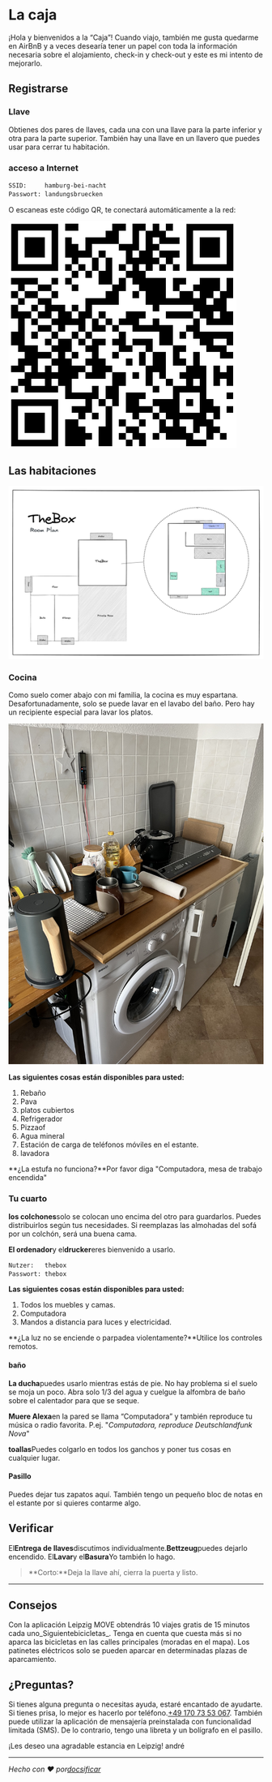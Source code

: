 # La caja

¡Hola y bienvenidos a la “Caja”! Cuando viajo, también me gusta quedarme en AirBnB y a veces desearía tener un papel con toda la información necesaria sobre el alojamiento, check-in y check-out y este es mi intento de mejorarlo.

## Registrarse

### Llave

Obtienes dos pares de llaves, cada una con una llave para la parte inferior y otra para la parte superior. También hay una llave en un llavero que puedes usar para cerrar tu habitación.

### acceso a Internet

```txt
SSID:     hamburg-bei-nacht
Passwort: landungsbruecken
```

O escaneas este código QR, te conectará automáticamente a la red:

![WiFi](_media/wlan.png ":size=200")

## Las habitaciones

![Detailansicht](_media/thebox-map-detail.png)

### Cocina

Como suelo comer abajo con mi familia, la cocina es muy espartana. Desafortunadamente, solo se puede lavar en el lavabo del baño. Pero hay un recipiente especial para lavar los platos.

![Küche](_media/rooms/kueche.jpg ":size=200")

**Las siguientes cosas están disponibles para usted:**

1.  Rebaño
2.  Pava
3.  platos cubiertos
4.  Refrigerador
5.  Pizzaof
6.  Agua mineral
7.  Estación de carga de teléfonos móviles en el estante.
8.  lavadora

**¿La estufa no funciona?**Por favor diga "Computadora, mesa de trabajo encendida"

### Tu cuarto

**los colchones**solo se colocan uno encima del otro para guardarlos. Puedes distribuirlos según tus necesidades. Si reemplazas las almohadas del sofá por un colchón, será una buena cama.

**El ordenador**y el**drucker**eres bienvenido a usarlo.

```txt
Nutzer:   thebox
Passwort: thebox
```

**Las siguientes cosas están disponibles para usted:**

1.  Todos los muebles y camas.
2.  Computadora
3.  Mandos a distancia para luces y electricidad.

**¿La luz no se enciende o parpadea violentamente?**Utilice los controles remotos.

#### baño

**La ducha**puedes usarlo mientras estás de pie. No hay problema si el suelo se moja un poco. Abra solo 1/3 del agua y cuelgue la alfombra de baño sobre el calentador para que se seque.

**Muere Alexa**en la pared se llama “Computadora” y también reproduce tu música o radio favorita. P.ej. "_Computadora, reproduce Deutschlandfunk Nova_"

**toallas**Puedes colgarlo en todos los ganchos y poner tus cosas en cualquier lugar.

#### Pasillo

Puedes dejar tus zapatos aquí. También tengo un pequeño bloc de notas en el estante por si quieres contarme algo.

## Verificar

El**Entrega de llaves**discutimos individualmente.**Bettzeug**puedes dejarlo encendido. El**Lavar**y el**Basura**Yo también lo hago.

> **Corto:**Deja la llave ahí, cierra la puerta y listo.

* * *

## Consejos

Con la aplicación Leipzig MOVE obtendrás 10 viajes gratis de 15 minutos cada uno_Siguientebicicletas_. Tenga en cuenta que cuesta más si no aparca las bicicletas en las calles principales (moradas en el mapa). Los patinetes eléctricos solo se pueden aparcar en determinadas plazas de aparcamiento.

## ¿Preguntas?

Si tienes alguna pregunta o necesitas ayuda, estaré encantado de ayudarte. Si tienes prisa, lo mejor es hacerlo por teléfono.<a href="tel:+491707353067">+49 170 73 53 067</a>. También puede utilizar la aplicación de mensajería preinstalada con funcionalidad limitada (SMS). De lo contrario, tengo una libreta y un bolígrafo en el pasillo.

¡Les deseo una agradable estancia en Leipzig!
andré

* * *

_Hecho con ❤️ por[docsificar](https://docsify.js.org/)_
